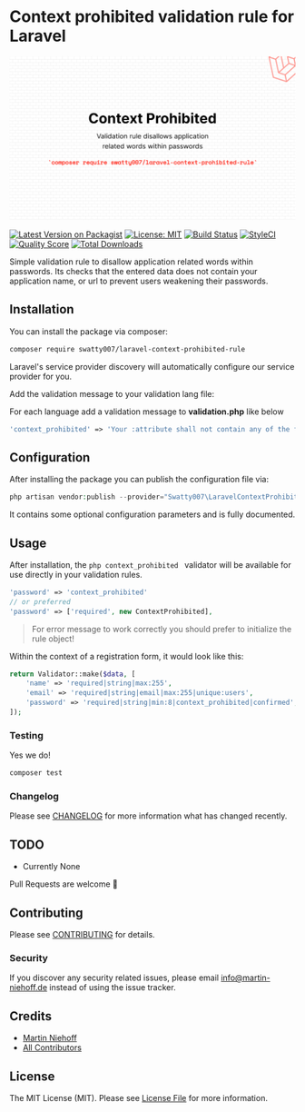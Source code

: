 # Context prohibited validation rule for Laravel

![Package Banner](./docs/banner.png "Package Banner")

[![Latest Version on Packagist](https://img.shields.io/packagist/v/swatty007/laravel-context-prohibited-rule.svg?style=flat-square)](https://packagist.org/packages/swatty007/laravel-context-prohibited-rule)
[![License: MIT](https://img.shields.io/badge/License-MIT-yellow.svg)](https://opensource.org/licenses/MIT)
[![Build Status](https://img.shields.io/travis/swatty007/laravel-context-prohibited-rule/master.svg?style=flat-square)](https://travis-ci.org/swatty007/laravel-context-prohibited-rule)
[![StyleCI](https://github.styleci.io/repos/339864266/shield?branch=main)](https://github.styleci.io/repos/339864266?branch=main)
[![Quality Score](https://img.shields.io/scrutinizer/g/swatty007/laravel-context-prohibited-rule.svg?style=flat-square)](https://scrutinizer-ci.com/g/swatty007/laravel-context-prohibited-rule)
[![Total Downloads](https://img.shields.io/packagist/dt/swatty007/laravel-context-prohibited-rule.svg?style=flat-square)](https://packagist.org/packages/swatty007/laravel-context-prohibited-rule)

Simple validation rule to disallow application related words within passwords. 
Its checks that the entered data does not contain your application name, or url to prevent users weakening their passwords.

## Installation

You can install the package via composer:

```bash
composer require swatty007/laravel-context-prohibited-rule
```
Laravel's service provider discovery will automatically configure our service provider for you.

Add the validation message to your validation lang file:

For each language add a validation message to **validation.php** like below
```php
'context_prohibited' => 'Your :attribute shall not contain any of the following words: :prohibited',
```

## Configuration

After installing the package you can publish the configuration file via:
```php
php artisan vendor:publish --provider="Swatty007\LaravelContextProhibitedRule\ContextProhibitedServiceProvider"
```
It contains some optional configuration parameters and is fully documented.

## Usage
After installation, the ```php context_prohibited ``` validator will be available for use directly in your validation rules.
```php
'password' => 'context_prohibited'
// or preferred
'password' => ['required', new ContextProhibited],
```
> For error message to work correctly you should prefer to initialize the rule object!

Within the context of a registration form, it would look like this:
```php
return Validator::make($data, [
    'name' => 'required|string|max:255',
    'email' => 'required|string|email|max:255|unique:users',
    'password' => 'required|string|min:8|context_prohibited|confirmed',
]);
```

### Testing
Yes we do!
``` bash
composer test
```

### Changelog

Please see [CHANGELOG](CHANGELOG.md) for more information what has changed recently.

## TODO

- Currently None

Pull Requests are welcome :monocle_face:

## Contributing

Please see [CONTRIBUTING](CONTRIBUTING.md) for details.

### Security

If you discover any security related issues, please email info@martin-niehoff.de instead of using the issue tracker.

## Credits

- [Martin Niehoff](https://github.com/swatty007)
- [All Contributors](../../contributors)

## License

The MIT License (MIT). Please see [License File](LICENSE.md) for more information.
